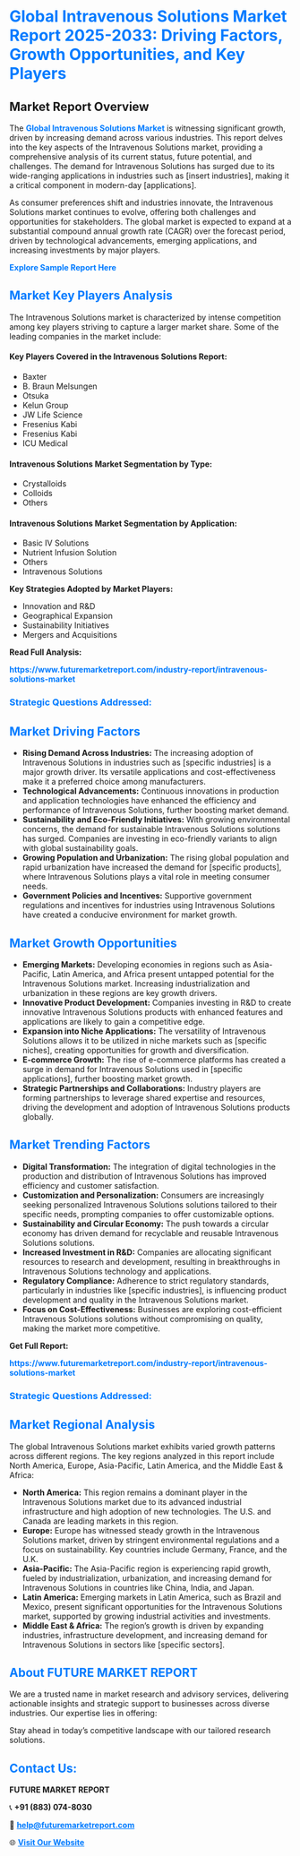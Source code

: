 <h1 style="color: #007BFF;">Global Intravenous Solutions Market Report 2025-2033: Driving Factors, Growth Opportunities, and Key Players</h1>

<section id="overview">
<h2>Market Report Overview</h2>
<p>The <a href="https://www.futuremarketreport.com/industry-report/intravenous-solutions-market" style="color: #007BFF; text-decoration: none;"><strong>Global Intravenous Solutions Market</strong></a> is witnessing significant growth, driven by increasing demand across various industries. This report delves into the key aspects of the Intravenous Solutions market, providing a comprehensive analysis of its current status, future potential, and challenges. The demand for Intravenous Solutions has surged due to its wide-ranging applications in industries such as [insert industries], making it a critical component in modern-day [applications].</p>
<p>As consumer preferences shift and industries innovate, the Intravenous Solutions market continues to evolve, offering both challenges and opportunities for stakeholders. The global market is expected to expand at a substantial compound annual growth rate (CAGR) over the forecast period, driven by technological advancements, emerging applications, and increasing investments by major players.</p>
</section>

<section id="overview">
<p><a href="https://www.futuremarketreport.com/request-sample/reportId=121848" style="color: #007BFF; text-decoration: none;"><strong>Explore Sample Report Here</strong></a></p>
</section>

<section id="key-players">
<h2 style="color: #007BFF;">Market Key Players Analysis</h2>
<p>The Intravenous Solutions market is characterized by intense competition among key players striving to capture a larger market share. Some of the leading companies in the market include:</p>
<h4>Key Players Covered in the Intravenous Solutions Report:</h4>
<ul><li>Baxter</li><li>B. Braun Melsungen</li><li>Otsuka</li><li>Kelun Group</li><li>JW Life Science</li><li>Fresenius Kabi</li><li>Fresenius Kabi</li><li>ICU Medical</li></ul>
<h4>Intravenous Solutions Market Segmentation by Type:</h4>
<ul><li>Crystalloids</li><li>Colloids</li><li>Others</li></ul>

<h4>Intravenous Solutions Market Segmentation by Application:</h4>
<ul><li>Basic IV Solutions</li><li>Nutrient Infusion Solution</li><li>Others</li><li>Intravenous Solutions</li></ul>
<p><strong>Key Strategies Adopted by Market Players:</strong></p>
<ul>
<li>Innovation and R&D</li>
<li>Geographical Expansion</li>
<li>Sustainability Initiatives</li>
<li>Mergers and Acquisitions</li>
</ul>
</section>

<section>
<p><strong>Read Full Analysis: </strong></p><a href="https://www.futuremarketreport.com/industry-report/intravenous-solutions-market" style="color: #007BFF; text-decoration: none;"><strong>https://www.futuremarketreport.com/industry-report/intravenous-solutions-market</strong></a>
<h3 style="color: #007BFF;">Strategic Questions Addressed:</h3>
</section>

<section id="driving-factors">
<h2 style="color: #007BFF;">Market Driving Factors</h2>
<ul>
<li><strong>Rising Demand Across Industries:</strong> The increasing adoption of Intravenous Solutions in industries such as [specific industries] is a major growth driver. Its versatile applications and cost-effectiveness make it a preferred choice among manufacturers.</li>
<li><strong>Technological Advancements:</strong> Continuous innovations in production and application technologies have enhanced the efficiency and performance of Intravenous Solutions, further boosting market demand.</li>
<li><strong>Sustainability and Eco-Friendly Initiatives:</strong> With growing environmental concerns, the demand for sustainable Intravenous Solutions solutions has surged. Companies are investing in eco-friendly variants to align with global sustainability goals.</li>
<li><strong>Growing Population and Urbanization:</strong> The rising global population and rapid urbanization have increased the demand for [specific products], where Intravenous Solutions plays a vital role in meeting consumer needs.</li>
<li><strong>Government Policies and Incentives:</strong> Supportive government regulations and incentives for industries using Intravenous Solutions have created a conducive environment for market growth.</li>
</ul>
</section>

<section id="growth-opportunities">
<h2 style="color: #007BFF;">Market Growth Opportunities</h2>
<ul>
<li><strong>Emerging Markets:</strong> Developing economies in regions such as Asia-Pacific, Latin America, and Africa present untapped potential for the Intravenous Solutions market. Increasing industrialization and urbanization in these regions are key growth drivers.</li>
<li><strong>Innovative Product Development:</strong> Companies investing in R&D to create innovative Intravenous Solutions products with enhanced features and applications are likely to gain a competitive edge.</li>
<li><strong>Expansion into Niche Applications:</strong> The versatility of Intravenous Solutions allows it to be utilized in niche markets such as [specific niches], creating opportunities for growth and diversification.</li>
<li><strong>E-commerce Growth:</strong> The rise of e-commerce platforms has created a surge in demand for Intravenous Solutions used in [specific applications], further boosting market growth.</li>
<li><strong>Strategic Partnerships and Collaborations:</strong> Industry players are forming partnerships to leverage shared expertise and resources, driving the development and adoption of Intravenous Solutions products globally.</li>
</ul>
</section>

<section id="trending-factors">
<h2 style="color: #007BFF;">Market Trending Factors</h2>
<ul>
<li><strong>Digital Transformation:</strong> The integration of digital technologies in the production and distribution of Intravenous Solutions has improved efficiency and customer satisfaction.</li>
<li><strong>Customization and Personalization:</strong> Consumers are increasingly seeking personalized Intravenous Solutions solutions tailored to their specific needs, prompting companies to offer customizable options.</li>
<li><strong>Sustainability and Circular Economy:</strong> The push towards a circular economy has driven demand for recyclable and reusable Intravenous Solutions solutions.</li>
<li><strong>Increased Investment in R&D:</strong> Companies are allocating significant resources to research and development, resulting in breakthroughs in Intravenous Solutions technology and applications.</li>
<li><strong>Regulatory Compliance:</strong> Adherence to strict regulatory standards, particularly in industries like [specific industries], is influencing product development and quality in the Intravenous Solutions market.</li>
<li><strong>Focus on Cost-Effectiveness:</strong> Businesses are exploring cost-efficient Intravenous Solutions solutions without compromising on quality, making the market more competitive.</li>
</ul>
</section>

<section>
<p><strong>Get Full Report: </strong></p><a href="https://www.futuremarketreport.com/industry-report/intravenous-solutions-market" style="color: #007BFF; text-decoration: none;"><strong>https://www.futuremarketreport.com/industry-report/intravenous-solutions-market</strong></a>
<h3 style="color: #007BFF;">Strategic Questions Addressed:</h3>
</section>


<section id="regional-analysis">
<h2 style="color: #007BFF;">Market Regional Analysis</h2>
<p>The global Intravenous Solutions market exhibits varied growth patterns across different regions. The key regions analyzed in this report include North America, Europe, Asia-Pacific, Latin America, and the Middle East & Africa:</p>
<ul>
<li><strong>North America:</strong> This region remains a dominant player in the Intravenous Solutions market due to its advanced industrial infrastructure and high adoption of new technologies. The U.S. and Canada are leading markets in this region.</li>
<li><strong>Europe:</strong> Europe has witnessed steady growth in the Intravenous Solutions market, driven by stringent environmental regulations and a focus on sustainability. Key countries include Germany, France, and the U.K.</li>
<li><strong>Asia-Pacific:</strong> The Asia-Pacific region is experiencing rapid growth, fueled by industrialization, urbanization, and increasing demand for Intravenous Solutions in countries like China, India, and Japan.</li>
<li><strong>Latin America:</strong> Emerging markets in Latin America, such as Brazil and Mexico, present significant opportunities for the Intravenous Solutions market, supported by growing industrial activities and investments.</li>
<li><strong>Middle East & Africa:</strong> The region’s growth is driven by expanding industries, infrastructure development, and increasing demand for Intravenous Solutions in sectors like [specific sectors].</li>
</ul>
</section>

<footer>
<h2 style="color: #007BFF;">About FUTURE MARKET REPORT</h2>
<p>We are a trusted name in market research and advisory services, delivering actionable insights and strategic support to businesses across diverse industries. Our expertise lies in offering:</p>

<p>Stay ahead in today’s competitive landscape with our tailored research solutions.</p>

<h2 style="color: #007BFF;">Contact Us:</h2>
<p><strong>FUTURE MARKET REPORT</strong></p>
<p>📞 <strong>+91 (883) 074-8030</strong></p>
<p>📧 <strong><a href="mailto:help@futuremarketreport.com" style="color: #007BFF;">help@futuremarketreport.com</a></strong></p>
<p>🌐 <strong><a href="https://www.futuremarketreport.com/" style="color: #007BFF;">Visit Our Website</a></strong></p>
</footer>